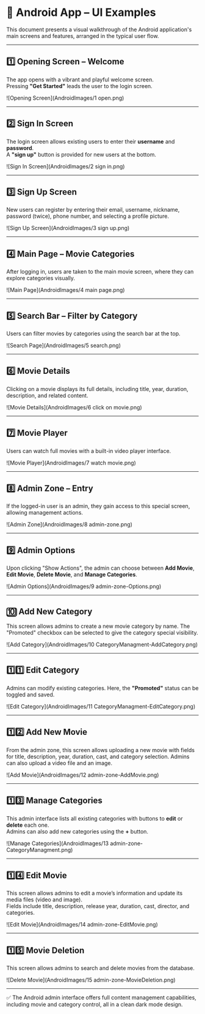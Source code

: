# 📱 Android App – UI Examples

This document presents a visual walkthrough of the Android application's main screens and features, arranged in the typical user flow.

---

## 1️⃣ Opening Screen – Welcome

The app opens with a vibrant and playful welcome screen.  
Pressing **"Get Started"** leads the user to the login screen.

![Opening Screen](AndroidImages/1 open.png)

---

## 2️⃣ Sign In Screen

The login screen allows existing users to enter their **username** and **password**.  
A **"sign up"** button is provided for new users at the bottom.

![Sign In Screen](AndroidImages/2 sign in.png)

---

## 3️⃣ Sign Up Screen

New users can register by entering their email, username, nickname, password (twice), phone number, and selecting a profile picture.

![Sign Up Screen](AndroidImages/3 sign up.png)

---

## 4️⃣ Main Page – Movie Categories

After logging in, users are taken to the main movie screen, where they can explore categories visually.

![Main Page](AndroidImages/4 main page.png)

---

## 5️⃣ Search Bar – Filter by Category

Users can filter movies by categories using the search bar at the top.

![Search Page](AndroidImages/5 search.png)

---

## 6️⃣ Movie Details

Clicking on a movie displays its full details, including title, year, duration, description, and related content.

![Movie Details](AndroidImages/6 click on movie.png)

---

## 7️⃣ Movie Player

Users can watch full movies with a built-in video player interface.

![Movie Player](AndroidImages/7 watch movie.png)

---

## 8️⃣ Admin Zone – Entry

If the logged-in user is an admin, they gain access to this special screen, allowing management actions.

![Admin Zone](AndroidImages/8 admin-zone.png)

---

## 9️⃣ Admin Options

Upon clicking "Show Actions", the admin can choose between **Add Movie**, **Edit Movie**, **Delete Movie**, and **Manage Categories**.

![Admin Options](AndroidImages/9 admin-zone-Options.png)

---

## 🔟 Add New Category

This screen allows admins to create a new movie category by name. The "Promoted" checkbox can be selected to give the category special visibility.

![Add Category](AndroidImages/10 CategoryManagment-AddCategory.png)

---

## 1️⃣1️⃣ Edit Category

Admins can modify existing categories. Here, the **"Promoted"** status can be toggled and saved.

![Edit Category](AndroidImages/11 CategoryManagment-EditCategory.png)

---

## 1️⃣2️⃣ Add New Movie

From the admin zone, this screen allows uploading a new movie with fields for title, description, year, duration, cast, and category selection. Admins can also upload a video file and an image.

![Add Movie](AndroidImages/12 admin-zone-AddMovie.png)

---

## 1️⃣3️⃣ Manage Categories

This admin interface lists all existing categories with buttons to **edit** or **delete** each one.  
Admins can also add new categories using the **+** button.

![Manage Categories](AndroidImages/13 admin-zone-CategoryManagment.png)

---

## 1️⃣4️⃣ Edit Movie

This screen allows admins to edit a movie’s information and update its media files (video and image).  
Fields include title, description, release year, duration, cast, director, and categories.

![Edit Movie](AndroidImages/14 admin-zone-EditMovie.png)

---

## 1️⃣5️⃣ Movie Deletion

This screen allows admins to search and delete movies from the database.

![Delete Movie](AndroidImages/15 admin-zone-MovieDeletion.png)

---

✅ The Android admin interface offers full content management capabilities, including movie and category control, all in a clean dark mode design.
